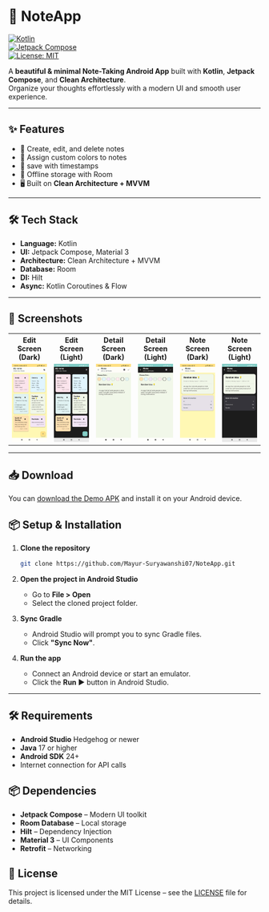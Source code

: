 # 📒 NoteApp  

[![Kotlin](https://img.shields.io/badge/Kotlin-2.2.0-blue.svg?logo=kotlin)](https://kotlinlang.org/)  
[![Jetpack Compose](https://img.shields.io/badge/Jetpack%20Compose-Material%203-blueviolet.svg?logo=jetpackcompose)](https://developer.android.com/jetpack/compose)  
[![License: MIT](https://img.shields.io/badge/License-MIT-green.svg)](LICENSE)  

A **beautiful & minimal Note-Taking Android App** built with **Kotlin**, **Jetpack Compose**, and **Clean Architecture**.  
Organize your thoughts effortlessly with a modern UI and smooth user experience.  

---

## ✨ Features  
- 📝 Create, edit, and delete notes  
- 🎨 Assign custom colors to notes  
- 📅 save with timestamps  
- 💾 Offline storage with Room  
- 🖥 Built on **Clean Architecture + MVVM**  

---

## 🛠 Tech Stack  
- **Language:** Kotlin  
- **UI:** Jetpack Compose, Material 3  
- **Architecture:** Clean Architecture + MVVM  
- **Database:** Room  
- **DI:** Hilt  
- **Async:** Kotlin Coroutines & Flow  

---

## 📸 Screenshots

<table align="center">
  <tr>
    <th>Edit Screen (Dark)</th>
    <th>Edit Screen (Light)</th>
    <th>Detail Screen (Dark)</th>
    <th>Detail Screen (Light)</th>
    <th>Note Screen (Dark)</th>
    <th>Note Screen (Light)</th>
  </tr>
  <tr>
    <td><img src="screenshots/NoteScreen(Light_Mode).jpg" width="200"></td>
    <td><img src="screenshots/NoteScreen(DarkMode).jpg" width="200"></td>
    <td><img src="screenshots/EditScreen(LightMode).jpg" width="200"></td>
    <td><img src="screenshots/EditScreen(DarkMode).jpg" width="200"></td>
    <td><img src="screenshots/NoteDetailScreen(Light_Mode).jpg" width="200"></td>
    <td><img src="screenshots/NoteDetailScreen(Dark_Mode).jpg" width="200"></td>
  </tr>
</table>

---
## 📥 Download
You can [download the Demo APK](https://github.com/Mayur-Suryawanshi07/NoteApp/releases/download/v1.0.0/NoteApp.apk) and install it on your Android device.

## 📦 Setup & Installation
1. **Clone the repository**  
   ```bash
   git clone https://github.com/Mayur-Suryawanshi07/NoteApp.git

2. **Open the project in Android Studio**  
   - Go to **File > Open**  
   - Select the cloned project folder.

3. **Sync Gradle**  
   - Android Studio will prompt you to sync Gradle files.  
   - Click **"Sync Now"**.

4. **Run the app**  
   - Connect an Android device or start an emulator.  
   - Click the **Run ▶️** button in Android Studio.
     
  ---

## 🛠 Requirements
- **Android Studio** Hedgehog or newer  
- **Java** 17 or higher  
- **Android SDK** 24+  
- Internet connection for API calls  

## 📦 Dependencies
- **Jetpack Compose** – Modern UI toolkit  
- **Room Database** – Local storage  
- **Hilt** – Dependency Injection  
- **Material 3** – UI Components  
- **Retrofit** – Networking  

 ## 📜 License
This project is licensed under the MIT License – see the [LICENSE](LICENSE) file for details.

